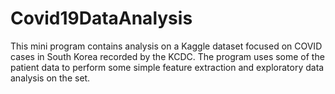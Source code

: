 # Covid19DataAnalysis
This mini program contains analysis on a Kaggle dataset focused on COVID cases in South Korea recorded by the KCDC. The program uses some of the patient data to perform some simple feature extraction and exploratory data analysis on the set.
